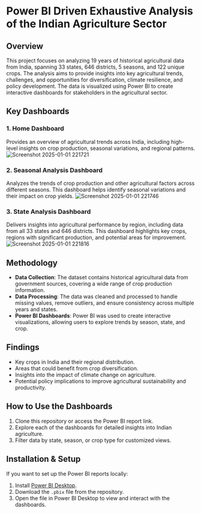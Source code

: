 # Power BI Driven Exhaustive Analysis of the Indian Agriculture Sector

## Overview
This project focuses on analyzing 19 years of historical agricultural data from India, spanning 33 states, 646 districts, 5 seasons, and 122 unique crops. The analysis aims to provide insights into key agricultural trends, challenges, and opportunities for diversification, climate resilience, and policy development. The data is visualized using Power BI to create interactive dashboards for stakeholders in the agricultural sector.

## Key Dashboards

### 1. Home Dashboard
Provides an overview of agricultural trends across India, including high-level insights on crop production, seasonal variations, and regional patterns.
![Screenshot 2025-01-01 221721](https://github.com/user-attachments/assets/52a4c198-4644-450c-87fa-e53124edacdb)


### 2. Seasonal Analysis Dashboard
Analyzes the trends of crop production and other agricultural factors across different seasons. This dashboard helps identify seasonal variations and their impact on crop yields.
![Screenshot 2025-01-01 221746](https://github.com/user-attachments/assets/463dba6b-baee-44c7-9275-b08cfabfe770)


### 3. State Analysis Dashboard
Delivers insights into agricultural performance by region, including data from all 33 states and 646 districts. This dashboard highlights key crops, regions with significant production, and potential areas for improvement.
![Screenshot 2025-01-01 221816](https://github.com/user-attachments/assets/03194a5c-1876-45cd-8779-bcf443355f12)

## Methodology
- **Data Collection**: The dataset contains historical agricultural data from government sources, covering a wide range of crop production information.
- **Data Processing**: The data was cleaned and processed to handle missing values, remove outliers, and ensure consistency across multiple years and states.
- **Power BI Dashboards**: Power BI was used to create interactive visualizations, allowing users to explore trends by season, state, and crop.
  
## Findings
- Key crops in India and their regional distribution.
- Areas that could benefit from crop diversification.
- Insights into the impact of climate change on agriculture.
- Potential policy implications to improve agricultural sustainability and productivity.

## How to Use the Dashboards
1. Clone this repository or access the Power BI report link.
2. Explore each of the dashboards for detailed insights into Indian agriculture.
3. Filter data by state, season, or crop type for customized views.

## Installation & Setup
If you want to set up the Power BI reports locally:
1. Install [Power BI Desktop](https://powerbi.microsoft.com/en-us/desktop/).
2. Download the `.pbix` file from the repository.
3. Open the file in Power BI Desktop to view and interact with the dashboards.

